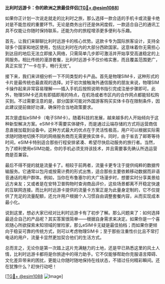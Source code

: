 **比利时远游卡：你的欧洲之旅最佳伴侣[[TG💪+ @esim1088](https://t.me/s/esim1088)]**

如果你正计划一次说走就走的比利时之旅，那么选择一款合适的手机卡或流量卡绝对是不能忽视的重要环节。无论是商务出行还是休闲度假，一款适合自己的通讯工具不仅能让你随时保持联系，还能为你的旅程增添更多便利与乐趣。

首先，让我们来聊聊比利时远游卡的核心优势。这款卡专为国际旅客设计，支持全球多个国家和地区使用，包括比利时在内的大部分西欧国家。这意味着你无需担心到达目的地后无法立即接入网络，只需简单几步即可激活并开始享受高速稳定的上网服务。相比传统的漫游套餐，比利时远游卡不仅价格实惠，而且覆盖范围更广，真正实现了“一卡在手，畅行无忧”。

接下来，我们来详细分析一下不同类型的卡产品。首先是物理SIM卡，这种形式的卡片是最传统也最直观的选择。对于初次接触海外通信服务的朋友来说，物理SIM卡操作起来非常容易理解——插入手机后按照说明书指引完成注册步骤即可。此外，物理SIM卡还具有即插即用的特点，在机场或者市区内的合作网点都能轻松购买到。不过需要注意的是，部分国家可能对外国游客购买实体卡存在限制条件，因此建议提前做好功课，确保符合当地政策要求。

其次是虚拟eSIM卡（电子SIM卡）。随着科技的发展，越来越多的人开始倾向于这种新型解决方案。eSIM卡不需要实体硬件，而是通过云端存储的方式将运营商信息直接加载到设备中。这种方式最大的优点在于灵活性极高，用户可以根据实际需求随时随地切换不同的网络服务商而无需更换实体卡。同时，由于省去了邮寄等待时间，eSIM卡特别适合那些行程安排紧凑、希望尽快启动服务的旅行者。当然，为了顺利使用eSIM功能，你的手机必须支持该技术，并且需要事先确认所选运营商是否兼容。

最后不得不提的就是流量卡了。相较于前两者，流量卡更专注于提供纯粹的数据传输服务。它通常以包月或按需计费的形式出售，适合那些主要依赖移动数据而非语音通话的用户群体。例如，当你在布鲁塞尔的大广场漫步时，想要实时分享美景给远方亲友；又或者是在安特卫普购物时查询商品评价，这些场景都离不开稳定快速的互联网连接。而比利时远游卡提供的流量卡方案正是为此量身定制的，它不仅提供了充足的流量配额，还允许用户根据个人习惯自由调整套餐内容，从而实现成本最小化。

说到这里，想必大家已经对比利时远游卡有了初步了解。那么问题来了：如何选择最适合自己的产品呢？其实答案很简单——根据自身需求来决定。如果你是一个喜欢随心所欲探索未知领域的冒险家，那么eSIM卡无疑是最佳拍档；而如果你更倾向于稳妥可靠的传统方式，则可以考虑物理SIM卡；至于那些注重性价比且不常打电话的用户，流量卡显然更加契合他们的生活方式。

总而言之，无论你是第一次踏上这片充满魅力的土地，还是早已熟悉这里的风土人情，比利时远游卡都将是你旅途中的得力助手。它不仅能够帮助你克服语言障碍、文化差异带来的困扰，更能让你随时随地保持在线状态，不错过任何精彩瞬间。还在犹豫什么？赶快行动吧！

[[TG💪+ @esim1088](https://t.me/s/esim1088) ![Image](https://i.postimg.cc/4NQfJmqS/Snipaste-2025-05-13-00-14-12.png)]